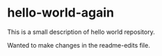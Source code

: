 # hello-world-again
This is a small description of hello world repository.

Wanted to make changes in the readme-edits file.
